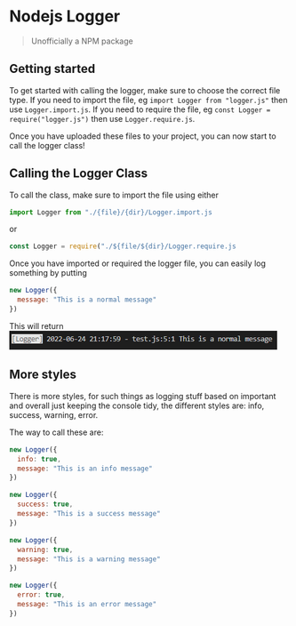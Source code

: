 # Nodejs Logger
> Unofficially a NPM package

## Getting started

To get started with calling the logger, make sure to choose the correct file type. If you need to import the file, eg `import Logger from "logger.js"` then use `Logger.import.js`. If you need to require the file, eg `const Logger = require("logger.js")` then use `Logger.require.js`.

Once you have uploaded these files to your project, you can now start to call the logger class!

## Calling the Logger Class

To call the class, make sure to import the file using either

```js
import Logger from "./{file}/{dir}/Logger.import.js
```

or

```js
const Logger = require("./${file/${dir}/Logger.require.js
```

Once you have imported or required the logger file, you can easily log something by putting

```js
new Logger({
  message: "This is a normal message"
})
```

This will return\
![Alt Text](https://github.com/Caallum/Nodejs-Logger/blob/main/images/image_2022-06-24_212525966.png "Normal Message Output")

## More styles

There is more styles, for such things as logging stuff based on important and overall just keeping the console tidy, the different styles are: info, success, warning, error.

The way to call these are:

```js
new Logger({
  info: true,
  message: "This is an info message"
})
```


```js
new Logger({
  success: true,
  message: "This is a success message"
})
```

```js
new Logger({
  warning: true,
  message: "This is a warning message"
})
```

```js
new Logger({
  error: true,
  message: "This is an error message"
})
```
